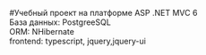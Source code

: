 #Учебный проект на платформе ASP .NET MVC 6   
База данных: PostgreeSQL  
ORM: NHibernate  
frontend: typescript, jquery,jquery-ui  
